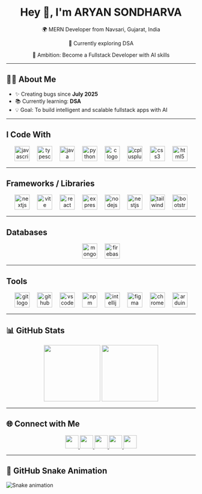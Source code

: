 <h1 align="center">Hey 👋, I'm ARYAN SONDHARVA</h1>

<p align="center">🌍 MERN Developer from Navsari, Gujarat, India</p>
<p align="center">🚀 Currently exploring DSA</p>
<p align="center">🎯 Ambition: Become a Fullstack Developer with AI skills</p>

---

## 👨‍💻 About Me

- ✨ Creating bugs since **July 2025**
- 📚 Currently learning: **DSA**
- 💡 Goal: To build intelligent and scalable fullstack apps with AI

---

<h2 align="left">I Code With</h2>

<div align="center">
  <img src="https://skillicons.dev/icons?i=js" height="40" alt="javascript logo" />
  <img width="12" />
  <img src="https://skillicons.dev/icons?i=ts" height="40" alt="typescript logo" />
  <img width="12" />
  <img src="https://skillicons.dev/icons?i=java" height="40" alt="java logo" />
  <img width="12" />
  <img src="https://skillicons.dev/icons?i=py" height="40" alt="python logo" />
  <img width="12" />
  <img src="https://cdn.jsdelivr.net/gh/devicons/devicon/icons/c/c-original.svg" height="40" alt="c logo" />
  <img width="12" />
  <img src="https://cdn.jsdelivr.net/gh/devicons/devicon/icons/cplusplus/cplusplus-original.svg" height="40" alt="cplusplus logo" />
  <img width="12" />
  <img src="https://cdn.jsdelivr.net/gh/devicons/devicon/icons/css3/css3-original.svg" height="40" alt="css3 logo" />
  <img width="12" />
  <img src="https://cdn.jsdelivr.net/gh/devicons/devicon/icons/html5/html5-original.svg" height="40" alt="html5 logo" />
</div>

---

<h2 align="left">Frameworks / Libraries</h2>

<div align="center">
  <img src="https://cdn.jsdelivr.net/gh/devicons/devicon/icons/nextjs/nextjs-original.svg" height="40" alt="nextjs logo" />
  <img width="12" />
  <img src="https://skillicons.dev/icons?i=vite" height="40" alt="vite logo" />
  <img width="12" />
  <img src="https://skillicons.dev/icons?i=react" height="40" alt="react logo" />
  <img width="12" />
  <img src="https://skillicons.dev/icons?i=express" height="40" alt="express logo" />
  <img width="12" />
  <img src="https://cdn.simpleicons.org/nodedotjs/339933" height="40" alt="nodejs logo" />
  <img width="12" />
  <img src="https://cdn.jsdelivr.net/gh/devicons/devicon/icons/nestjs/nestjs-original.svg" height="40" alt="nestjs logo" />
  <img width="12" />
  <img src="https://cdn.simpleicons.org/tailwindcss/06B6D4" height="40" alt="tailwindcss logo" />
  <img width="12" />
  <img src="https://cdn.jsdelivr.net/gh/devicons/devicon/icons/bootstrap/bootstrap-original.svg" height="40" alt="bootstrap logo" />
</div>

---

<h2 align="left">Databases</h2>

<div align="center">
  <img src="https://skillicons.dev/icons?i=mongodb" height="40" alt="mongodb logo" />
  <img width="12" />
  <img src="https://cdn.jsdelivr.net/gh/devicons/devicon/icons/firebase/firebase-plain.svg" height="40" alt="firebase logo" />
</div>

---

<h2 align="left">Tools</h2>

<div align="center">
  <img src="https://cdn.jsdelivr.net/gh/devicons/devicon/icons/git/git-original.svg" height="40" alt="git logo" />
  <img width="12" />
  <img src="https://skillicons.dev/icons?i=github" height="40" alt="github logo" />
  <img width="12" />
  <img src="https://cdn.jsdelivr.net/gh/devicons/devicon/icons/vscode/vscode-original.svg" height="40" alt="vscode logo" />
  <img width="12" />
  <img src="https://cdn.jsdelivr.net/gh/devicons/devicon/icons/npm/npm-original-wordmark.svg" height="40" alt="npm logo" />
  <img width="12" />
  <img src="https://cdn.jsdelivr.net/gh/devicons/devicon/icons/intellij/intellij-original.svg" height="40" alt="intellij logo" />
  <img width="12" />
  <img src="https://cdn.jsdelivr.net/gh/devicons/devicon/icons/figma/figma-original.svg" height="40" alt="figma logo" />
  <img width="12" />
  <img src="https://cdn.jsdelivr.net/gh/devicons/devicon/icons/chrome/chrome-original.svg" height="40" alt="chrome logo" />
  <img width="12" />
  <img src="https://cdn.jsdelivr.net/gh/devicons/devicon/icons/arduino/arduino-original.svg" height="40" alt="arduino logo" />
</div>

---

<h2 align="left">📊 GitHub Stats</h2>

<div align="center">
  <img src="https://github-readme-stats.vercel.app/api?username=aryansondharva&show_icons=true&theme=dracula&count_private=true" height="150" />
  <img src="https://github-readme-stats.vercel.app/api/top-langs?username=aryansondharva&layout=compact&theme=dracula&langs_count=6" height="150" />
</div>

---

<h2 align="left">🌐 Connect with Me</h2>

<div align="center">
  <a href="https://www.linkedin.com/in/aryan-sondharva-52845236b/" target="_blank" rel="noopener noreferrer">
    <img src="https://img.shields.io/static/v1?message=LinkedIn&logo=linkedin&label=&color=0077B5&logoColor=white&style=for-the-badge" height="35" />
  </a>
  <a href="https://x.com/aryansondharva" target="_blank" rel="noopener noreferrer">
    <img src="https://img.shields.io/static/v1?message=Twitter&logo=twitter&label=&color=1DA1F2&logoColor=white&style=for-the-badge" height="35" />
  </a>
  <a href="https://www.instagram.com/aryanssondharva/" target="_blank" rel="noopener noreferrer">
    <img src="https://img.shields.io/static/v1?message=Instagram&logo=instagram&label=&color=E4405F&logoColor=white&style=for-the-badge" height="35" />
  </a>
  <a href="https://discord.com/channels/@aryansondharva" target="_blank" rel="noopener noreferrer">
    <img src="https://img.shields.io/static/v1?message=Discord&logo=discord&label=&color=5865F2&logoColor=white&style=for-the-badge" height="35" />
  </a>
  <a href="mailto:aryansondharva25@gmail.com" target="_blank" rel="noopener noreferrer">
    <img src="https://img.shields.io/static/v1?message=Gmail&logo=gmail&label=&color=D14836&logoColor=white&style=for-the-badge" height="35" />
  </a>
</div>

---
<h2 align="left">🐍 GitHub Snake Animation</h2>
<img src="https://raw.githubusercontent.com/aryansondharva/aryansondharva/output/snake.svg" alt="Snake animation" />
